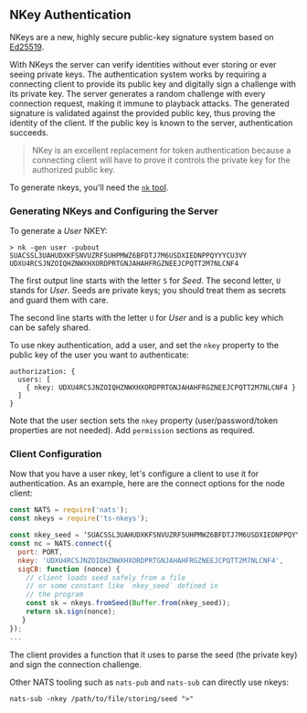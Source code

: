 ## NKey Authentication

NKeys are a new, highly secure public-key signature system based on [Ed25519](https://ed25519.cr.yp.to/).

With NKeys the server can verify identities without ever storing or ever seeing private keys. The authentication system works by requiring a connecting client to provide its public key and digitally sign a challenge with its private key. The server generates a random challenge with every connection request, making it immune to playback attacks. The generated signature is validated against the provided public key, thus proving the identity of the client. If the public key is known to the server, authentication succeeds.

> NKey is an excellent replacement for token authentication because a connecting client will have to prove it controls the private key for the authorized public key.

To generate nkeys, you'll need the [`nk` tool](/nats_tools/nk.md).


### Generating NKeys and Configuring the Server

To generate a _User_ NKEY:

```
> nk -gen user -pubout
SUACSSL3UAHUDXKFSNVUZRF5UHPMWZ6BFDTJ7M6USDXIEDNPPQYYYCU3VY
UDXU4RCSJNZOIQHZNWXHXORDPRTGNJAHAHFRGZNEEJCPQTT2M7NLCNF4
```

The first output line starts with the letter `S` for _Seed_. The second letter, `U` stands for _User_.  Seeds are private keys; you should treat them as secrets and guard them with care.

The second line starts with the letter `U` for _User_ and is a public key which can be safely shared.

To use nkey authentication, add a user, and set the `nkey` property to the public key of the user you want to authenticate:

```text
authorization: {
  users: [
    { nkey: UDXU4RCSJNZOIQHZNWXHXORDPRTGNJAHAHFRGZNEEJCPQTT2M7NLCNF4 }
  ]
}
```

Note that the user section sets the `nkey` property (user/password/token properties are not needed). Add `permission` sections as required.


### Client Configuration

Now that you have a user nkey, let's configure a client to use it for authentication. As an example, here are the connect options for the node client:

```javascript
const NATS = require('nats');
const nkeys = require('ts-nkeys');

const nkey_seed = ‘SUACSSL3UAHUDXKFSNVUZRF5UHPMWZ6BFDTJ7M6USDXIEDNPPQYYYCU3VY’;
const nc = NATS.connect({
  port: PORT,
  nkey: 'UDXU4RCSJNZOIQHZNWXHXORDPRTGNJAHAHFRGZNEEJCPQTT2M7NLCNF4',
  sigCB: function (nonce) {
    // client loads seed safely from a file
    // or some constant like `nkey_seed` defined in
    // the program
    const sk = nkeys.fromSeed(Buffer.from(nkey_seed));
    return sk.sign(nonce);
   }
});
...
```

The client provides a function that it uses to parse the seed (the private key) and sign the connection challenge.

Other NATS tooling such as `nats-pub` and `nats-sub` can directly use nkeys:

```text
nats-sub -nkey /path/to/file/storing/seed ">"
```


